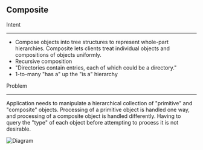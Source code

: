 Composite
---

Intent 

---

- Compose objects into tree structures to represent whole-part hierarchies. Composite lets clients treat individual objects and compositions of objects uniformly.
- Recursive composition
- "Directories contain entries, each of which could be a directory."
- 1-to-many "has a" up the "is a" hierarchy

Problem

---

Application needs to manipulate a hierarchical collection of "primitive" and "composite" objects. Processing of a primitive object is handled one way, and processing of a composite object is handled differently. Having to query the "type" of each object before attempting to process it is not desirable.

![Diagram](https://sourcemaking.com/files/v2/content/patterns/Composite-2x.png)
